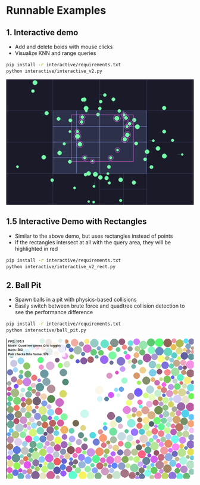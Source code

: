 
# Runnable Examples

## 1. Interactive demo  
- Add and delete boids with mouse clicks
- Visualize KNN and range queries

```bash
pip install -r interactive/requirements.txt
python interactive/interactive_v2.py
```

![Interactive_V2_Screenshot](https://raw.githubusercontent.com/Elan456/fastquadtree/main/assets/interactive_v2_screenshot.png)

## 1.5 Interactive Demo with Rectangles
- Similar to the above demo, but uses rectangles instead of points
- If the rectangles intersect at all with the query area, they will be highlighted in red

```bash
pip install -r interactive/requirements.txt
python interactive/interactive_v2_rect.py
```

## 2. Ball Pit  
- Spawn balls in a pit with physics-based collisions
- Easily switch between brute force and quadtree collision detection to see the performance difference

```bash
pip install -r interactive/requirements.txt
python interactive/ball_pit.py
```

![Ballpit_Demo_Screenshot](https://raw.githubusercontent.com/Elan456/fastquadtree/main/assets/ballpit.png)